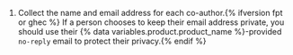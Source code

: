 1. Collect the name and email address for each co-author.{% ifversion fpt or ghec %} If a person chooses to keep their email address private, you should use their {% data variables.product.product_name %}-provided `no-reply` email to protect their privacy.{% endif %}
